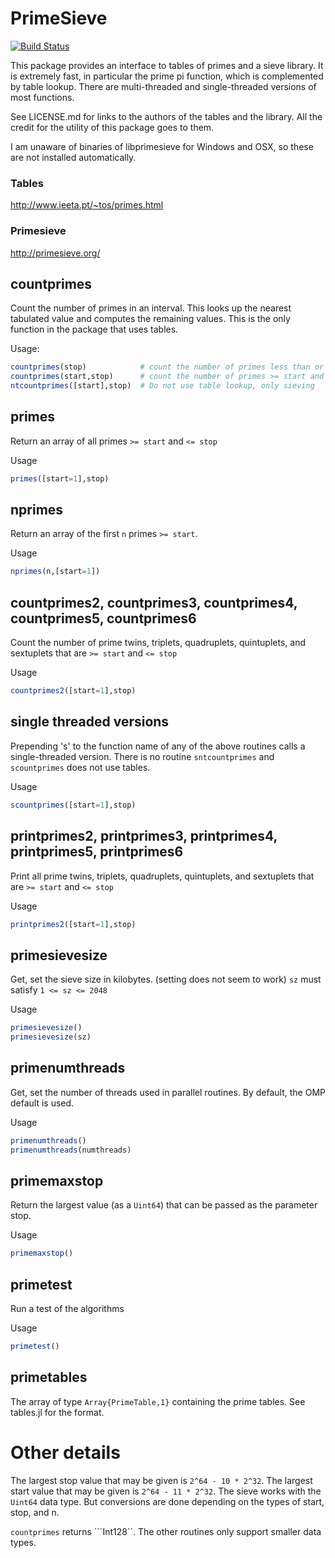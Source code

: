 # PrimeSieve

[![Build Status](https://travis-ci.org/jlapeyre/PrimeSieve.jl.svg?branch=master)](https://travis-ci.org/jlapeyre/PrimeSieve.jl)

This package provides an interface to tables of primes and a sieve library.
It is extremely fast, in particular the prime pi function, which is complemented
by table lookup. There are multi-threaded and single-threaded versions of
most functions.

See LICENSE.md for links to the authors of the tables and the library. All
the credit for the utility of this package goes to them.

I am unaware of binaries of libprimesieve for Windows and OSX, so these
are not installed automatically.

### Tables

http://www.ieeta.pt/~tos/primes.html

### Primesieve

http://primesieve.org/

## countprimes

Count the number of primes in an interval. This looks up the nearest tabulated
value and computes the remaining values. This is the only function in the
package that uses tables.

Usage:
```julia
countprimes(stop)            # count the number of primes less than or equal to stop
countprimes(start,stop)      # count the number of primes >= start and <= stop
ntcountprimes([start],stop)  # Do not use table lookup, only sieving
```

## primes

Return an array of all primes ```>= start``` and ```<= stop```

Usage
```julia
primes([start=1],stop)
```

## nprimes

Return an array of the first ```n``` primes ```>= start```.

Usage
```julia
nprimes(n,[start=1])
```

## countprimes2, countprimes3, countprimes4, countprimes5, countprimes6

Count the number of prime twins, triplets, quadruplets, quintuplets, and sextuplets
that are ```>= start``` and ```<= stop```

Usage
```julia
countprimes2([start=1],stop)
```

## single threaded versions

Prepending 's' to the function name of any of the above routines
calls a single-threaded version. There is no routine ```sntcountprimes```
and ```scountprimes``` does not use tables.

Usage
```julia
scountprimes([start=1],stop)
```

## printprimes2, printprimes3, printprimes4, printprimes5, printprimes6

Print all prime twins, triplets, quadruplets, quintuplets, and sextuplets
that are ```>= start``` and ```<= stop```

Usage
```julia
printprimes2([start=1],stop)
```


## primesievesize

Get, set the sieve size in kilobytes. (setting does not seem to work)
```sz``` must satisfy  ```1 <= sz <= 2048```

Usage
```julia
primesievesize()
primesievesize(sz)
```

## primenumthreads

Get, set the number of threads used in parallel routines. By default, the
OMP default is used.

Usage
```julia
primenumthreads()
primenumthreads(numthreads)
```

## primemaxstop

Return the largest value (as a ```Uint64```) that can be passed as the parameter
stop.

Usage
```julia
primemaxstop()
```

## primetest

Run a test of the algorithms

Usage
```julia
primetest()
```

## primetables

The array of type ```Array{PrimeTable,1}``` containing the prime tables.
See tables.jl for the format.

# Other details

The largest stop value that may be given is ```2^64 - 10 * 2^32```.
The largest start value that may be given is ```2^64 - 11 * 2^32```.
The sieve works with the ```Uint64``` data type. But conversions are done depending
on the types of start, stop, and n.

```countprimes``` returns ```Int128``. The other routines only support smaller data types.
